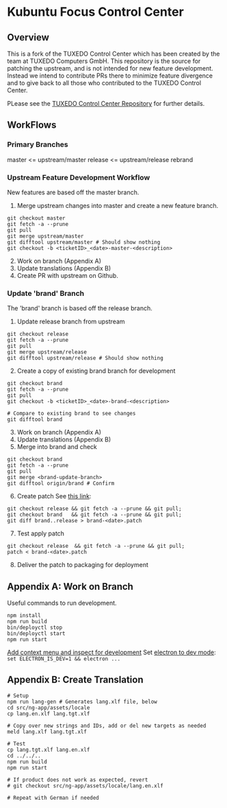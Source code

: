 # Kubuntu Focus Control Center

## Overview
This is a fork of the TUXEDO Control Center which has been created by the team
at TUXEDO Computers GmbH. This repository is the source for patching the
upstream, and is not intended for new feature development. Instead we intend
to contribute PRs there to minimize feature divergence and to give back to all
those who contributed to the TUXEDO Control Center.

PLease see the [TUXEDO Control Center Repository][L0010] for further details.

## WorkFlows

### Primary Branches
master  <= upstream/master
release <= upstream/release
rebrand

### Upstream Feature Development Workflow

New features are based off the master branch.

1. Merge upstream changes into master and create a new feature branch.

```
git checkout master
git fetch -a --prune
git pull
git merge upstream/master
git difftool upstream/master # Should show nothing
git checkout -b <ticketID>_<date>-master-<description>
```
2. Work on branch (Appendix A)
3. Update translations (Appendix B)
4. Create PR with upstream on Github.

### Update 'brand' Branch

The 'brand' branch is based off the release branch.

1. Update release branch from upstream
```
git checkout release
git fetch -a --prune
git pull
git merge upstream/release
git difftool upstream/release # Should show nothing
```

2. Create a copy of existing brand branch for development
```
git checkout brand
git fetch -a --prune
git pull
git checkout -b <ticketID>_<date>-brand-<description>

# Compare to existing brand to see changes
git difftool brand
```

3. Work on branch (Appendix A)
4. Update translations (Appendix B)
5. Merge into brand and check
```
git checkout brand
git fetch -a --prune
git pull
git merge <brand-update-branch>
git difftool origin/brand # Confirm
```

6. Create patch
See [this link][L0030]:
```
git checkout release && git fetch -a --prune && git pull;
git checkout brand   && git fetch -a --prune && git pull;
git diff brand..release > brand-<date>.patch
```

7. Test apply patch
```
git checkout release  && git fetch -a --prune && git pull;
patch < brand-<date>.patch
```

8. Deliver the patch to packaging for deployment

## Appendix A: Work on Branch

Useful commands to run development.
```
npm install
npm run build
bin/deployctl stop
bin/deployctl start
npm run start
```

[Add context menu and inspect for development][L0010]
Set [electron to dev mode][L0020]: `set ELECTRON_IS_DEV=1 && electron ...`

## Appendix B: Create Translation
```
# Setup
npm run lang-gen # Generates lang.xlf file, below
cd src/ng-app/assets/locale
cp lang.en.xlf lang.tgt.xlf

# Copy over new strings and IDs, add or del new targets as needed
meld lang.xlf lang.tgt.xlf 

# Test
cp lang.tgt.xlf lang.en.xlf
cd ../../..
npm run build
npm run start

# If product does not work as expected, revert
# git checkout src/ng-app/assets/locale/lang.en.xlf

# Repeat with German if needed
```

[L0010]:https://www.npmjs.com/package/electron-context-menu
[L0020]:https://stackoverflow.com/questions/59019091/electron-run-in-production-mode
[L0030]:https://stackoverflow.com/questions/42695555

